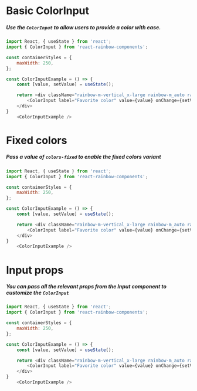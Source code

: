 # Basic ColorInput
##### Use the `ColorInput` to allow users to provide a color with ease.
```js
import React, { useState } from 'react';
import { ColorInput } from 'react-rainbow-components';

const containerStyles = {
    maxWidth: 250,
};

const ColorInputExample = () => {
    const [value, setValue] = useState();

    return <div className="rainbow-m-vertical_x-large rainbow-m_auto rainbow-align-content_center rainbow-flex_wrap" style={containerStyles}>
        <ColorInput label="Favorite color" value={value} onChange={setValue} />
    </div>
}
    <ColorInputExample />

```

# Fixed colors
##### Pass a value of `colors-fixed` to enable the fixed colors variant
```js
import React, { useState } from 'react';
import { ColorInput } from 'react-rainbow-components';

const containerStyles = {
    maxWidth: 250,
};

const ColorInputExample = () => {
    const [value, setValue] = useState();

    return <div className="rainbow-m-vertical_x-large rainbow-m_auto rainbow-align-content_center rainbow-flex_wrap" style={containerStyles}>
        <ColorInput label="Favorite color" value={value} onChange={setValue} variant="colors-fixed" />
    </div>
}
    <ColorInputExample />

```

# Input props
##### You can pass all the relevant props from the Input component to customize the `ColorInput` 
```js
import React, { useState } from 'react';
import { ColorInput } from 'react-rainbow-components';

const containerStyles = {
    maxWidth: 250,
};

const ColorInputExample = () => {
    const [value, setValue] = useState();

    return <div className="rainbow-m-vertical_x-large rainbow-m_auto rainbow-align-content_center rainbow-flex_wrap" style={containerStyles}>
        <ColorInput label="Favorite color" value={value} onChange={setValue} error="Your color is too beautiful" required />
    </div>
}
    <ColorInputExample />

```